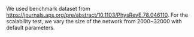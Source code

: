 
We used benchmark dataset from https://journals.aps.org/pre/abstract/10.1103/PhysRevE.78.046110.
For the scalability test, we vary the size of the network from 2000~32000 with default parameters.
